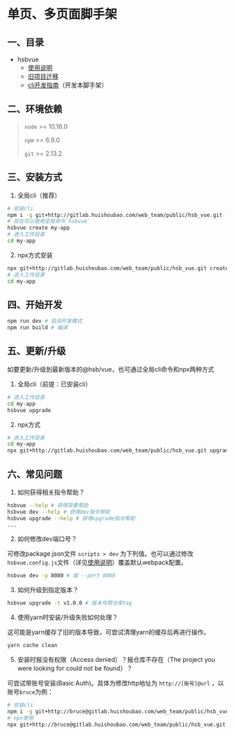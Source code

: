# 单页、多页面脚手架

## 一、目录

* hsbvue
  * [使用说明](docs/USER.md)
  * [旧项目迁移](docs/MIGRATE.md)
  * [cli开发指南](docs/DEVELOPER.md)（开发本脚手架）



## 二、环境依赖

> `node` >= 10.16.0
>
> `npm` >= 6.9.0
>
> `git` >= 2.13.2



## 三、安装方式

1. 全局cli（推荐）
```bash
# 安装cli
npm i -g git+http://gitlab.huishoubao.com/web_team/public/hsb_vue.git --registry=https://registry.npm.taobao.org
# 现在可以使用全局命令`hsbvue`
hsbvue create my-app
# 进入工作目录
cd my-app
```

 

2. npx方式安装
```bash
npx git+http://gitlab.huishoubao.com/web_team/public/hsb_vue.git create my-app
# 进入工作目录
cd my-app
```



## 四、开始开发

```bash
npm run dev # 启动开发模式
npm run build # 编译
```



## 五、更新/升级

如要更新/升级到最新版本的@hsb/vue，也可通过全局cli命令和npx两种方式

1. 全局cli（前提：已安装cli）
```bash
# 进入工作目录
cd my-app
hsbvue upgrade
```

 

2. npx方式
```bash
# 进入工作目录
cd my-app
npx git+http://gitlab.huishoubao.com/web_team/public/hsb_vue.git upgrade
```



## 六、常见问题

1. 如何获得相关指令帮助？

```bash
hsbvue --help # 获得简要帮助
hsbvue dev --help # 获得dev指令帮助
hsbvue upgrade --help # 获得upgrade指令帮助
...
```

 

2. 如何修改dev端口号？

可修改package.json文件 `scripts > dev` 为下列值。也可以通过修改`hsbvue.config.js`文件（详见[使用说明](docs/USER.md)）覆盖默认webpack配置。
```bash
hsbvue dev -p 8080 # 或 --port 8080
```

 

3. 如何升级到指定版本？

```bash
hsbvue upgrade -t v1.0.0 # 版本号既仓库tag
```



4. 使用yarn时安装/升级失败如何处理？

这可能是yarn缓存了旧的版本导致，可尝试清理yarn的缓存后再进行操作。
```bash
yarn cache clean
```



5. 安装时报没有权限（Access denied）？报仓库不存在（The project you were looking for could not be found）？

可尝试带账号安装(Basic Auth)。具体为修改http地址为 `http://[账号]@url` ，以账号`bruce`为例：

```bash
# 安装cli
npm i -g git+http://bruce@gitlab.huishoubao.com/web_team/public/hsb_vue.git --registry=https://registry.npm.taobao.org
# npx使用
npx git+http://bruce@gitlab.huishoubao.com/web_team/public/hsb_vue.git create my-app
```




